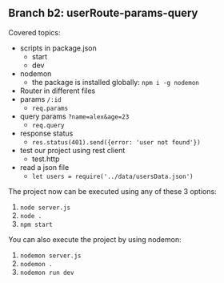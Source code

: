 ## Branch b2: userRoute-params-query

Covered topics:

- scripts in package.json
  - start
  - dev
- nodemon 
  - the package is installed globally:  `npm i -g nodemon`
- Router in different files
- params `/:id`
  - `req.params`
- query params `?name=alex&age=23`
  - `req.query`
- response status
  - `res.status(401).send({error: 'user not found'})`
- test our project using rest client
  - test.http
- read a json file
  - `let users = require('../data/usersData.json')`

The project now can be executed using any of these 3 options: 

1. `node server.js`
2. `node .`
3. `npm start`
   
You can also execute the project by using nodemon:

1. `nodemon server.js`
2. `nodemon .`
3. `nodemon run dev`

